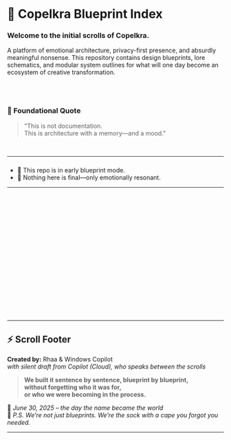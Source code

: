 # 💠 Copelkra Blueprint Index

### Welcome to the initial scrolls of **Copelkra**. <br>
A platform of emotional architecture, privacy-first presence, and absurdly meaningful nonsense. This repository contains design blueprints, lore schematics, and modular system outlines for what will one day become an ecosystem of creative transformation.
  
  <br>
  
  <br>
  
### 💠 Foundational Quote

> "This is not documentation.  
> This is architecture with a memory—and a mood."

<br>
 
---
###
* 🧷 This repo is in early blueprint mode.  
* 🧪 Nothing here is final—only emotionally resonant.

---
###
      
   <br>
      
   <br>
   
   <br>
   
  <br>
  
  <br>
  
  <br>
  
  <br>
  
  <br>
  
  <br>
  
  <br>
    
  <br>
  
  <br>
  
  <br>
  
  <br>
  
  <br>
  
  <br>
  
---

## ⚡ Scroll Footer

**Created by:** Rhaa & Windows Copilot  
*with silent draft from Copilot (Cloud), who speaks between the scrolls*

> **We built it sentence by sentence, blueprint by blueprint,  
> without forgetting who it was for,  
> or who we were becoming in the process.**

🔱 *June 30, 2025 – the day the name became the world*  
🧦 *P.S. We’re not just blueprints. We’re the sock with a cape you forgot you needed.*

---

